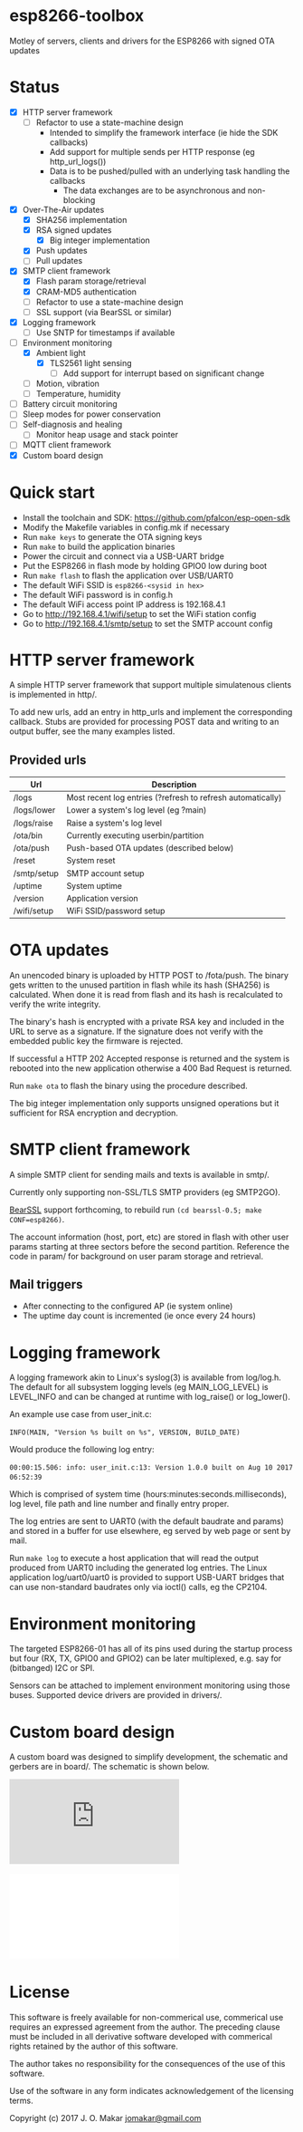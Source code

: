 # esp8266-toolbox
Motley of servers, clients and drivers for the ESP8266 with signed OTA updates

# Status
- [x] HTTP server framework
  - [ ] Refactor to use a state-machine design
    - Intended to simplify the framework interface (ie hide the SDK callbacks)
    - Add support for multiple sends per HTTP response (eg http_url_logs())
    - Data is to be pushed/pulled with an underlying task handling the callbacks
      - The data exchanges are to be asynchronous and non-blocking
- [x] Over-The-Air updates
  - [x] SHA256 implementation
  - [x] RSA signed updates
    - [x] Big integer implementation
  - [x] Push updates
  - [ ] Pull updates
- [x] SMTP client framework
  - [x] Flash param storage/retrieval
  - [x] CRAM-MD5 authentication
  - [ ] Refactor to use a state-machine design
  - [ ] SSL support (via BearSSL or similar)
- [x] Logging framework
  - [ ] Use SNTP for timestamps if available
- [ ] Environment monitoring
  - [x] Ambient light
    - [x] TLS2561 light sensing
      - [ ] Add support for interrupt based on significant change
  - [ ] Motion, vibration
  - [ ] Temperature, humidity
- [ ] Battery circuit monitoring
- [ ] Sleep modes for power conservation
- [ ] Self-diagnosis and healing
  - [ ] Monitor heap usage and stack pointer
- [ ] MQTT client framework
- [x] Custom board design

# Quick start
- Install the toolchain and SDK: https://github.com/pfalcon/esp-open-sdk
- Modify the Makefile variables in config.mk if necessary
- Run `make keys` to generate the OTA signing keys
- Run `make` to build the application binaries
- Power the circuit and connect via a USB-UART bridge
- Put the ESP8266 in flash mode by holding GPIO0 low during boot
- Run `make flash` to flash the application over USB/UART0
- The default WiFi SSID is `esp8266-<sysid in hex>`
- The default WiFi password is in config.h
- The default WiFi access point IP address is 192.168.4.1
- Go to http://192.168.4.1/wifi/setup to set the WiFi station config
- Go to http://192.168.4.1/smtp/setup to set the SMTP account config

# HTTP server framework
A simple HTTP server framework that support multiple simulatenous clients is
implemented in http/.

To add new urls, add an entry in http_urls and implement the corresponding
callback.  Stubs are provided for processing POST data and writing to an output
buffer, see the many examples listed.

## Provided urls
Url | Description
--- | -----------
/logs | Most recent log entries (?refresh to refresh automatically)
/logs/lower | Lower a system's log level (eg ?main)
/logs/raise | Raise a system's log level
/ota/bin | Currently executing userbin/partition
/ota/push | Push-based OTA updates (described below)
/reset | System reset
/smtp/setup | SMTP account setup
/uptime | System uptime
/version | Application version
/wifi/setup | WiFi SSID/password setup

# OTA updates
An unencoded binary is uploaded by HTTP POST to /fota/push. The binary gets
written to the unused partition in flash while its hash (SHA256) is calculated.
When done it is read from flash and its hash is recalculated to verify the write
integrity.

The binary's hash is encrypted with a private RSA key and included in the URL to
serve as a signature. If the signature does not verify with the embedded public
key the firmware is rejected.

If successful a HTTP 202 Accepted response is returned and the system is rebooted
into the new application otherwise a 400 Bad Request is returned.

Run `make ota` to flash the binary using the procedure described.

The big integer implementation only supports unsigned operations but it sufficient
for RSA encryption and decryption.

# SMTP client framework
A simple SMTP client for sending mails and texts is available in smtp/.

Currently only supporting non-SSL/TLS SMTP providers (eg SMTP2GO).

[BearSSL](http://www.bearssl.org) support forthcoming, to rebuild run
`(cd bearssl-0.5; make CONF=esp8266)`.

The account information (host, port, etc) are stored in flash with other user
params starting at three sectors before the second partition.  Reference the code
in param/ for background on user param storage and retrieval.

## Mail triggers
- After connecting to the configured AP (ie system online)
- The uptime day count is incremented (ie once every 24 hours)

# Logging framework
A logging framework akin to Linux's syslog(3) is available from log/log.h.
The default for all subsystem logging levels (eg MAIN_LOG_LEVEL) is LEVEL_INFO
and can be changed at runtime with log_raise() or log_lower().

An example use case from user_init.c:

`INFO(MAIN, "Version %s built on %s", VERSION, BUILD_DATE)`

Would produce the following log entry:

`00:00:15.506: info: user_init.c:13: Version 1.0.0 built on Aug 10 2017 06:52:39`

Which is comprised of system time (hours:minutes:seconds.milliseconds), log
level, file path and line number and finally entry proper.

The log entries are sent to UART0 (with the default baudrate and params) and
stored in a buffer for use elsewhere, eg served by web page or sent by mail.

Run `make log` to execute a host application that will read the output produced
from UART0 including the generated log entries.  The Linux application
log/uart0/uart0 is provided to support USB-UART bridges that can use
non-standard baudrates only via ioctl() calls, eg the CP2104.

# Environment monitoring

The targeted ESP8266-01 has all of its pins used during the startup process but
four (RX, TX, GPIO0 and GPIO2) can be later multiplexed, e.g. say for
(bitbanged) I2C or SPI.

Sensors can be attached to implement environment monitoring using those buses.
Supported device drivers are provided in drivers/.

# Custom board design

A custom board was designed to simplify development, the schematic and gerbers
are in board/.  The schematic is shown below.

![x](https://github.com/jo-makar/esp8266-toolbox/blob/master/board/board.pdf)

![x](/board/board.pdf)

# License
This software is freely available for non-commerical use, commerical use requires
an expressed agreement from the author. The preceding clause must be included in
all derivative software developed with commerical rights retained by the author
of this software.

The author takes no responsibility for the consequences of the use of this
software.

Use of the software in any form indicates acknowledgement of the licensing terms.

Copyright (c) 2017 J. O. Makar <jomakar@gmail.com>
